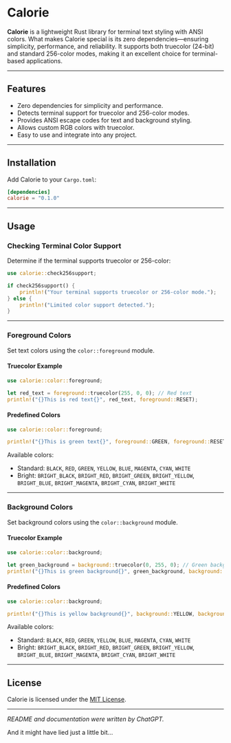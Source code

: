 # Calorie

**Calorie** is a lightweight Rust library for terminal text styling with ANSI colors. What makes Calorie special is its zero dependencies—ensuring simplicity, performance, and reliability. It supports both truecolor (24-bit) and standard 256-color modes, making it an excellent choice for terminal-based applications.

---

## Features

- Zero dependencies for simplicity and performance.
- Detects terminal support for truecolor and 256-color modes.
- Provides ANSI escape codes for text and background styling.
- Allows custom RGB colors with truecolor.
- Easy to use and integrate into any project.

---

## Installation

Add Calorie to your `Cargo.toml`:

```toml
[dependencies]
calorie = "0.1.0"
```

---

## Usage

### Checking Terminal Color Support

Determine if the terminal supports truecolor or 256-color:

```rust
use calorie::check256support;

if check256support() {
    println!("Your terminal supports truecolor or 256-color mode.");
} else {
    println!("Limited color support detected.");
}
```

---

### Foreground Colors

Set text colors using the `color::foreground` module.

#### Truecolor Example

```rust
use calorie::color::foreground;

let red_text = foreground::truecolor(255, 0, 0); // Red text
println!("{}This is red text{}", red_text, foreground::RESET);
```

#### Predefined Colors

```rust
use calorie::color::foreground;

println!("{}This is green text{}", foreground::GREEN, foreground::RESET);
```

Available colors:

- Standard: `BLACK`, `RED`, `GREEN`, `YELLOW`, `BLUE`, `MAGENTA`, `CYAN`, `WHITE`
- Bright: `BRIGHT_BLACK`, `BRIGHT_RED`, `BRIGHT_GREEN`, `BRIGHT_YELLOW`, `BRIGHT_BLUE`, `BRIGHT_MAGENTA`, `BRIGHT_CYAN`, `BRIGHT_WHITE`

---

### Background Colors

Set background colors using the `color::background` module.

#### Truecolor Example

```rust
use calorie::color::background;

let green_background = background::truecolor(0, 255, 0); // Green background
println!("{}This is green background{}", green_background, background::RESET);
```

#### Predefined Colors

```rust
use calorie::color::background;

println!("{}This is yellow background{}", background::YELLOW, background::RESET);
```

Available colors:

- Standard: `BLACK`, `RED`, `GREEN`, `YELLOW`, `BLUE`, `MAGENTA`, `CYAN`, `WHITE`
- Bright: `BRIGHT_BLACK`, `BRIGHT_RED`, `BRIGHT_GREEN`, `BRIGHT_YELLOW`, `BRIGHT_BLUE`, `BRIGHT_MAGENTA`, `BRIGHT_CYAN`, `BRIGHT_WHITE`

---

## License

Calorie is licensed under the [MIT License](LICENSE).

---

*README and documentation were written by ChatGPT.*

And it might have lied just a little bit...
